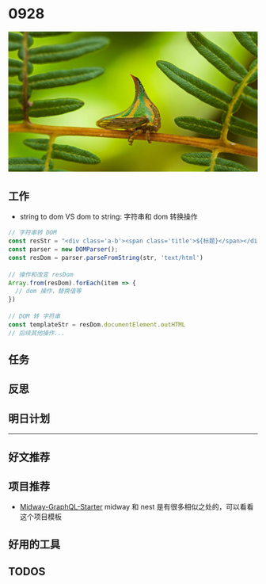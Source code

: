 
# 0928

![](./bg-imgs/0928.jpg)

## 工作

- string to dom VS dom to string: 字符串和 dom 转换操作

```javascript
// 字符串转 DOM
const resStr = "<div class='a-b'><span class='title'>${标题}</span></div>"
const parser = new DOMParser();
const resDom = parser.parseFromString(str, 'text/html')

// 操作和改变 resDom
Array.from(resDom).forEach(item => {
  // dom 操作，替换值等
})

// DOM 转 字符串
const templateStr = resDom.documentElement.outHTML
// 后续其他操作...

```

## 任务

## 反思

## 明日计划

---

## 好文推荐

## 项目推荐

- [Midway-GraphQL-Starter](https://github.com/linbudu599/Midway-GraphQL-Starter) midway 和 nest 是有很多相似之处的，可以看看这个项目模板

## 好用的工具

## TODOS